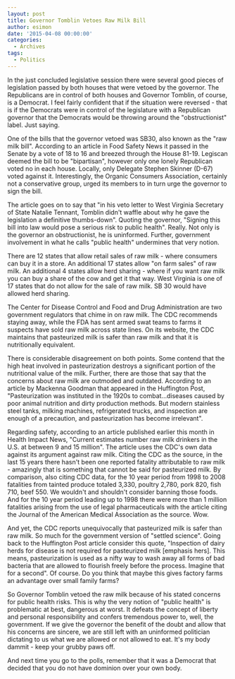 ```yaml
---
layout: post
title: Governor Tomblin Vetoes Raw Milk Bill
author: esimon
date: '2015-04-08 00:00:00'
categories:
  - Archives
tags:
  - Politics
---
```

In the just concluded legislative session there were several good pieces of legislation passed by both houses that were vetoed by the governor. The Republicans are in control of both houses and Governor Tomblin, of course, is a Democrat. I feel fairly confident that if the situation were reversed - that is if the Democrats were in control of the legislature with a Republican governor that the Democrats would be throwing around the "obstructionist" label. Just saying. 

One of the bills that the governor vetoed was SB30, also known as the "raw milk bill". According to an article in Food Safety News it passed in the Senate by a vote of 18 to 16 and breezed through the House 81-19. Legiscan deemed the bill to be "bipartisan", however only one lonely Republican voted no in each house. Locally, only Delegate Stephen Skinner (D-67) voted against it. Interestingly, the Organic Consumers Association, certainly not a conservative group, urged its members to in turn urge the governor to sign the bill. 

The article goes on to say that "in his veto letter to West Virginia Secretary of State Natalie Tennant, Tomblin didn't waffle about why he gave the legislation a definitive thumbs-down". Quoting the governor, "Signing this bill into law would pose a serious risk to public health". Really. Not only is the governor an obstructionist, he is uninformed. Further, government involvement in what he calls "public health" undermines that very notion. 

There are 12 states that allow retail sales of raw milk - where consumers can buy it in a store. An additional 17 states allow "on farm sales" of raw milk. An additional 4 states allow herd sharing - where if you want raw milk you can buy a share of the cow and get it that way. West Virginia is one of 17 states that do not allow for the sale of raw milk. SB 30 would have allowed herd sharing. 

The Center for Disease Control and Food and Drug Administration are two government regulators that chime in on raw milk. The CDC recommends staying away, while the FDA has sent armed swat teams to farms it suspects have sold raw milk across state lines. On its website, the CDC maintains that pasteurized milk is safer than raw milk and that it is nutritionally equivalent. 

There is considerable disagreement on both points. Some contend that the high heat involved in pasteurization destroys a significant portion of the nutritional value of the milk. Further, there are those that say that the concerns about raw milk are outmoded and outdated. According to an article by Mackenna Goodman that appeared in the Huffington Post, "Pasteurization was instituted in the 1920s to combat…diseases caused by poor animal nutrition and dirty production methods. But modern stainless steel tanks, milking machines, refrigerated trucks, and inspection are enough of a precaution, and pasteurization has become irrelevant".

Regarding safety, according to an article published earlier this month in Health Impact News, "Current estimates number raw milk drinkers in the U.S. at between 9 and 15 million". The article uses the CDC's own data against its argument against raw milk. Citing the CDC as the source, in the last 15 years there hasn't been one reported fatality attributable to raw milk - amazingly that is something that cannot be said for pasteurized milk. By comparison, also citing CDC data, for the 10 year period from 1998 to 2008 fatalities from tainted produce totaled 3,330, poultry 2,780, pork 820, fish 710, beef 550. We wouldn't and shouldn't consider banning those foods. And for the 10 year period leading up to 1998 there were more than 1 million fatalities arising from the use of legal pharmaceuticals with the article citing the Journal of the American Medical Association as the source. Wow. 

And yet, the CDC reports unequivocally that pasteurized milk is safer than raw milk. So much for the government version of "settled science". Going back to the Huffington Post article consider this quote, "Inspection of dairy herds for disease is not required for pasteurized milk [emphasis hers]. This means, pasteurization is used as a nifty way to wash away all forms of bad bacteria that are allowed to flourish freely before the process. Imagine that for a second". Of course. Do you think that maybe this gives factory farms an advantage over small family farms? 

So Governor Tomblin vetoed the raw milk because of his stated concerns for public health risks. This is why the very notion of "public health" is problematic at best, dangerous at worst. It defeats the concept of liberty and personal responsibility and confers tremendous power to, well, the government. If we give the governor the benefit of the doubt and allow that his concerns are sincere, we are still left with an uninformed politician dictating to us what we are allowed or not allowed to eat. It's my body dammit - keep your grubby paws off. 

And next time you go to the polls, remember that it was a Democrat that decided that you do not have dominion over your own body. 

